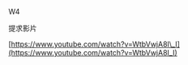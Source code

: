 W4

提求影片

[https://www.youtube.com/watch?v=WtbVwjA8I\_I](https://www.youtube.com/watch?v=WtbVwjA8I_I)

